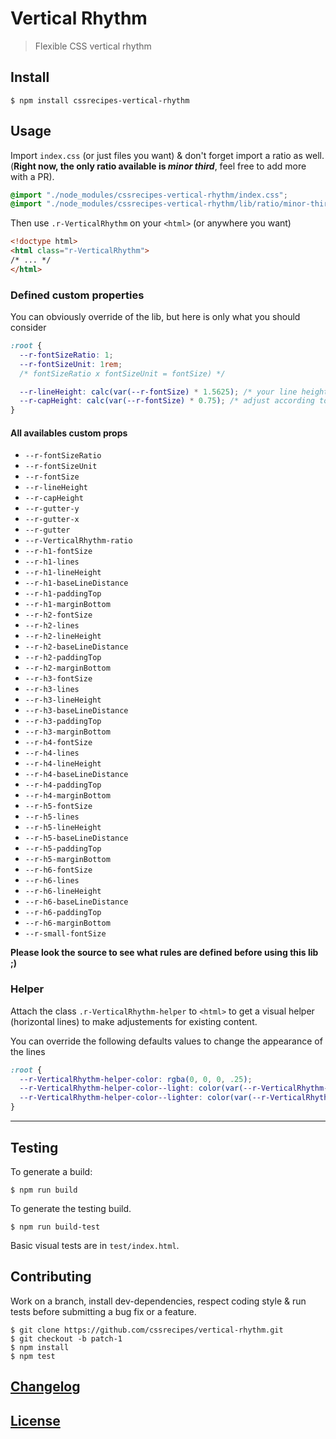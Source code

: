 # Vertical Rhythm

> Flexible CSS vertical rhythm

## Install

```console
$ npm install cssrecipes-vertical-rhythm
```

## Usage

Import `index.css` (or just files you want) & don't forget import a ratio as well.  
(**Right now, the only ratio available is _minor third_**, feel free to add more with a PR).

```css
@import "./node_modules/cssrecipes-vertical-rhythm/index.css";
@import "./node_modules/cssrecipes-vertical-rhythm/lib/ratio/minor-third.css";
```

Then use `.r-VerticalRhythm` on your `<html>` (or anywhere you want)

```html
<!doctype html>
<html class="r-VerticalRhythm">
/* ... */
</html>
```

### Defined custom properties

You can obviously override of the lib, but here is only what you should consider

```css
:root {
  --r-fontSizeRatio: 1;
  --r-fontSizeUnit: 1rem;
  /* fontSizeRatio x fontSizeUnit = fontSize) */

  --r-lineHeight: calc(var(--r-fontSize) * 1.5625); /* your line height */
  --r-capHeight: calc(var(--r-fontSize) * 0.75); /* adjust according to your font */
}
```

#### All availables custom props

- `--r-fontSizeRatio`
- `--r-fontSizeUnit`
- `--r-fontSize`
- `--r-lineHeight`
- `--r-capHeight`
- `--r-gutter-y`
- `--r-gutter-x`
- `--r-gutter`
- `--r-VerticalRhythm-ratio`
- `--r-h1-fontSize`
- `--r-h1-lines`
- `--r-h1-lineHeight`
- `--r-h1-baseLineDistance`
- `--r-h1-paddingTop`
- `--r-h1-marginBottom`
- `--r-h2-fontSize`
- `--r-h2-lines`
- `--r-h2-lineHeight`
- `--r-h2-baseLineDistance`
- `--r-h2-paddingTop`
- `--r-h2-marginBottom`
- `--r-h3-fontSize`
- `--r-h3-lines`
- `--r-h3-lineHeight`
- `--r-h3-baseLineDistance`
- `--r-h3-paddingTop`
- `--r-h3-marginBottom`
- `--r-h4-fontSize`
- `--r-h4-lines`
- `--r-h4-lineHeight`
- `--r-h4-baseLineDistance`
- `--r-h4-paddingTop`
- `--r-h4-marginBottom`
- `--r-h5-fontSize`
- `--r-h5-lines`
- `--r-h5-lineHeight`
- `--r-h5-baseLineDistance`
- `--r-h5-paddingTop`
- `--r-h5-marginBottom`
- `--r-h6-fontSize`
- `--r-h6-lines`
- `--r-h6-lineHeight`
- `--r-h6-baseLineDistance`
- `--r-h6-paddingTop`
- `--r-h6-marginBottom`
- `--r-small-fontSize`

**Please look the source to see what rules are defined before using this lib ;)**

### Helper

Attach the class `.r-VerticalRhythm-helper` to `<html>` to get a visual helper (horizontal lines) to make adjustements for existing content.

You can override the following defaults values to change the appearance of the lines

```css
:root {
  --r-VerticalRhythm-helper-color: rgba(0, 0, 0, .25);
  --r-VerticalRhythm-helper-color--light: color(var(--r-VerticalRhythm-helper-color) alpha(- 33%));
  --r-VerticalRhythm-helper-color--lighter: color(var(--r-VerticalRhythm-helper-color) alpha(- 66%));
}
```

---

## Testing

To generate a build:

```console
$ npm run build
```

To generate the testing build.

```console
$ npm run build-test
```

Basic visual tests are in `test/index.html`.

## Contributing

Work on a branch, install dev-dependencies, respect coding style & run tests before submitting a bug fix or a feature.

```console
$ git clone https://github.com/cssrecipes/vertical-rhythm.git
$ git checkout -b patch-1
$ npm install
$ npm test
```

## [Changelog](CHANGELOG.md)

## [License](LICENSE)
